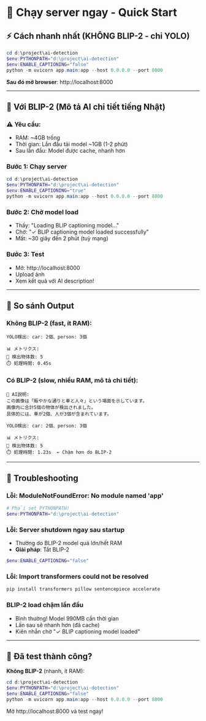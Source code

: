 # 🚀 Chạy server ngay - Quick Start

## ⚡ Cách nhanh nhất (KHÔNG BLIP-2 - chỉ YOLO)

```powershell
cd d:\project\ai-detection
$env:PYTHONPATH="d:\project\ai-detection"
$env:ENABLE_CAPTIONING="false"
python -m uvicorn app.main:app --host 0.0.0.0 --port 8000
```

**Sau đó mở browser**: http://localhost:8000

---

## 🧠 Với BLIP-2 (Mô tả AI chi tiết tiếng Nhật)

### ⚠️ Yêu cầu:
- RAM: ~4GB trống
- Thời gian: Lần đầu tải model ~1GB (1-2 phút)
- Sau lần đầu: Model được cache, nhanh hơn

### Bước 1: Chạy server
```powershell
cd d:\project\ai-detection
$env:PYTHONPATH="d:\project\ai-detection"
$env:ENABLE_CAPTIONING="true"
python -m uvicorn app.main:app --host 0.0.0.0 --port 8000
```

### Bước 2: Chờ model load
- Thấy: "Loading BLIP captioning model..."
- Chờ: "✓ BLIP captioning model loaded successfully"
- Mất: ~30 giây đến 2 phút (tuỳ mạng)

### Bước 3: Test
- Mở: http://localhost:8000
- Upload ảnh
- Xem kết quả với AI description!

---

## 🎯 So sánh Output

### Không BLIP-2 (fast, ít RAM):
```
YOLO検出: car: 2個、person: 3個

📊 メトリクス:
🎯 検出物体数: 5
⏱️ 処理時間: 0.45s
```

### Có BLIP-2 (slow, nhiều RAM, mô tả chi tiết):
```
📝 AI説明:
この画像は「賑やかな通りと車と人々」という場面を示しています。
画像内に合計5個の物体が検出されました。
具体的には、車が2個、人が3個が含まれています。

YOLO検出: car: 2個、person: 3個

📊 メトリクス:
🎯 検出物体数: 5
⏱️ 処理時間: 1.23s  ← Chậm hơn do BLIP-2
```

---

## 🔧 Troubleshooting

### Lỗi: ModuleNotFoundError: No module named 'app'
```powershell
# Phải set PYTHONPATH!
$env:PYTHONPATH="d:\project\ai-detection"
```

### Lỗi: Server shutdown ngay sau startup
- Thường do BLIP-2 model quá lớn/hết RAM
- **Giải pháp**: Tắt BLIP-2
```powershell
$env:ENABLE_CAPTIONING="false"
```

### Lỗi: Import transformers could not be resolved
```powershell
pip install transformers pillow sentencepiece accelerate
```

### BLIP-2 load chậm lần đầu
- Bình thường! Model 990MB cần thời gian
- Lần sau sẽ nhanh hơn (đã cache)
- Kiên nhẫn chờ "✓ BLIP captioning model loaded"

---

## 🎊 Đã test thành công?

**Không BLIP-2** (nhanh, ít RAM):
```powershell
cd d:\project\ai-detection
$env:PYTHONPATH="d:\project\ai-detection"
$env:ENABLE_CAPTIONING="false"
python -m uvicorn app.main:app --host 0.0.0.0 --port 8000
```

Mở http://localhost:8000 và test ngay!
